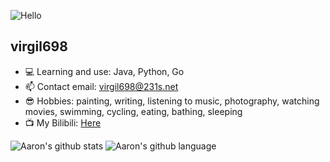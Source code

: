 ![Hello](https://avatars.githubusercontent.com/u/83110631?v=4)
## virgil698
- 💻 Learning and use: Java, Python, Go
- 📫 Contact email: virgil698@231s.net
- 😎 Hobbies: painting, writing, listening to music, photography, watching movies, swimming, cycling, eating, bathing, sleeping
- 📺 My Bilibili: [Here](https://space.bilibili.com/401319663)

![Aaron's github stats](https://github-readme-stats.vercel.app/api?username=virgil698&locale=cn&show_icons=true)
![Aaron's github language](https://github-readme-stats.vercel.app/api/top-langs/?username=virgil698&locale=cn&layout=compact)
